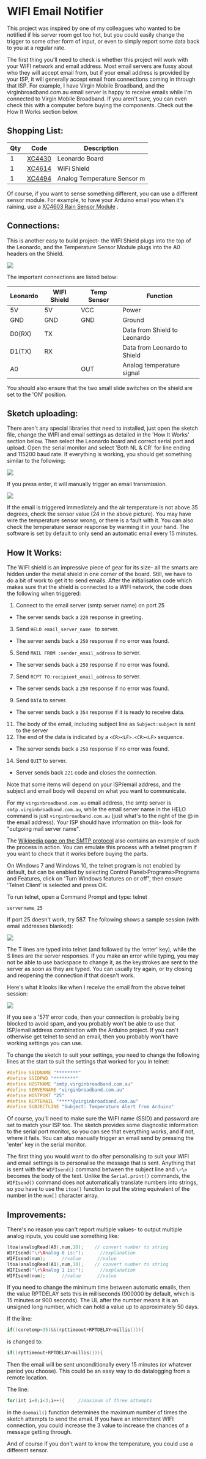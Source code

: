 # WIFI Email Notifier

This project was inspired by one of my colleagues who wanted to be notified if his server room got too hot, but you could easily change the trigger to some other form of input, or even to simply report some data back to you at a regular rate.

The first thing you'll need to check is whether this project will work with your WIFI network and email address. Most email servers are fussy about who they will accept email from, but if your email address is provided by your ISP, it will generally accept email from connections coming in through that ISP. For example, I have Virgin Mobile Broadband, and the virginbroadband.com.au email server is happy to receive emails while I'm connected to Virgin Mobile Broadband. If you aren't sure, you can even check this with a computer before buying the components. Check out the How It Works section below.

## Shopping List:

|Qty| Code | Description |
|---|---|---|
|1 | [XC4430](http://jaycar.com.au/p/XC4430) | Leonardo Board
|1 | [XC4614](http://jaycar.com.au/p/XC4614) | WiFi Shield
|1 | [XC4494](http://jaycar.com.au/p/XC4494) | Analog Temperature Sensor m

Of course, if you want to sense something different, you can use a different sensor module. For example, to have your Arduino email you when it's raining, use a [XC4603 Rain Sensor Module](https://jaycar.com.au/p/XC4603) .

## Connections:

This is another easy to build project- the WIFI Shield plugs into the top of the Leonardo, and the Temperature Sensor Module plugs into the A0 headers on the Shield.

![](images/wifi-notifier-1.png)

The important connections are listed below:

|Leonardo |WIFI Shield |Temp Sensor |Function
|--- |--- |--- |---
|5V |5V |VCC |Power
|GND |GND |GND |Ground
|D0(RX) |TX ||Data from Shield to Leonardo
|D1(TX) |RX ||Data from Leonardo to Shield
|A0 ||OUT |Analog temperature signal

You should also ensure that the two small slide switches on the shield are set to the 'ON' position.

## Sketch uploading:

There aren't any special libraries that need to installed, just open the sketch file, change the WIFI and email settings as detailed in the 'How It Works' section below. Then select the Leonardo board and correct serial port and upload. Open the serial monitor and select 'Both NL & CR' for line ending and 115200 baud rate. If everything is working, you should get something similar to the following:

![](images/wifi-notifier-2.png)

If you press enter, it will manually trigger an email transmission.

![](images/wifi-notifier-3.png)

If the email is triggered immediately and the air temperature is not above 35 degrees, check the sensor value (24 in the above picture). You may have wire the temperature sensor wrong, or there is a fault with it. You can also check the temperature sensor response by warming it in your hand. The software is set by default to only send an automatic email every 15 minutes.

## How It Works:

The WIFI shield is an impressive piece of gear for its size- all the smarts are hidden under the metal shield in one corner of the board. Still, we have to do a bit of work to get it to send emails. After the initialisation code which makes sure that the shield is connected to a WIFI network, the code does the following when triggered:

1. Connect to the email server (smtp server name) on port 25
  * The server sends back a `220` response in greeting.
3. Send `HELO email_server_name ` to server.
  * The server sends back a `250` response if no error was found.
5. Send `MAIL FROM :sender_email_address` to server.
  * The server sends back a `250` response if no error was found.
7. Send `RCPT TO:recipient_email_address` to server.
  * The server sends back a `250` response if no error was found.
9. Send `DATA` to server.
  * The server sends back a `354` response if it is ready to receive data.
11. The body of the email, including subject line as `Subject:subject` is sent to the server
12. The end of the data is indicated by a `<CR><LF>.<CR><LF>` sequence.
  * The server sends back a `250` response if no error was found.
14. Send `QUIT` to server.
  * Server sends back `221` code and closes the connection.

Note that some items will depend on your ISP/email address, and the subject and email body will depend on what you want to communicate.

For my `virginbroadband.com.au` email address, the smtp server is `smtp.virginbroadband.com.au`, while the email server name in the HELO command is just `virginbroadband.com.au` (just what's to the right of the @ in the email address). Your ISP should have information on this- look for "outgoing mail server name".

The [Wikipedia page on the SMTP protocol](https://en.wikipedia.org/wiki/Simple_Mail_Transfer_Protocol) also contains an example of such the process in action. You can emulate this process with a telnet program if you want to check that it works before buying the parts.

On Windows 7 and Windows 10, the telnet program is not enabled by default, but can be enabled by selecting Control Panel>Programs>Programs and Features, click on 'Turn Windows features on or off", then ensure 'Telnet Client' is selected and press OK.

To run telnet, open a Command Prompt and type: telnet

```
servername 25
```

If port 25 doesn't work, try 587. The following shows a sample session (with email addresses blanked):

![](images/wifi-notifier-4.png)

The T lines are typed into telnet (and followed by the 'enter' key), while the S lines are the server responses. If you make an error while typing, you may not be able to use backspace to change it, as the keystrokes are sent to the server as soon as they are typed. You can usually try again, or try closing and reopening the connection if that doesn't work.

Here's what it looks like when I receive the email from the above telnet session:

![](images/wifi-notifier-5.png)

If you see a '571' error code, then your connection is probably being blocked to avoid spam, and you probably won't be able to use that ISP/email address combination with the Arduino project. If you can't otherwise get telnet to send an email, then you probably won't have working settings you can use.

To change the sketch to suit your settings, you need to change the following lines at the start to suit the settings that worked for you in telnet:

```c
#define SSIDNAME "********"
#define SSIDPWD "********"
#define HOSTNAME "smtp.virginbroadband.com.au"
#define SERVERNAME "virginbroadband.com.au"
#define HOSTPORT "25"
#define RCPTEMAIL "*****@virginbroadband.com.au"
#define SUBJECTLINE "Subject: Temperature Alert from Arduino"
```

Of course, you'll need to make sure the WIFI name (SSID) and password are set to match your ISP too. The sketch provides some diagnostic information to the serial port monitor, so you can see that everything works, and if not, where it fails. You can also manually trigger an email send by pressing the 'enter' key in the serial monitor.

The first thing you would want to do after personalising to suit your WIFI and email settings is to personalise the message that is sent. Anything that is sent with the `WIFIsend()` command between the subject line and `\r\n` becomes the body of the text. Unlike the `Serial.print()` commands, the `WIFIsend()` command does not automatically translate numbers into strings, so you have to use the `itoa()` function to put the string equivalent of the number in the `num[]` character array.

## Improvements:

There's no reason you can't report multiple values- to output multiple analog inputs, you could use something like:

```c
ltoa(analogRead(A0),num,10);    // convert number to string
WIFIsend("\r\Analog 0 is:");      //explanation
WIFIsend(num);      //value      //value
ltoa(analogRead(A1),num,10);    // convert number to string
WIFIsend("\r\Analog 1 is:");      //explanation
WIFIsend(num);      //value      //value
```
If you need to change the minimum time between automatic emails, then the value RPTDELAY sets this in milliseconds (900000 by default, which is 15 minutes or 900 seconds). The UL after the number means it is an unsigned long number, which can hold a value up to approximately 50 days.

If the line:

```c
if((coretemp>35)&&(rpttimeout+RPTDELAY<millis())){
```

is changed to:

```c
if((rpttimeout+RPTDELAY<millis())){
```

Then the email will be sent unconditionally every 15 minutes (or whatever period you choose). This could be an easy way to do datalogging from a remote location.

The line:

```c
for(int i=0;i<3;i++){     //maximum of three attempts
```

in the `doemail()` function determines the maximum number of times the sketch attempts to send the email. If you have an intermittent WIFI connection, you could increase the 3 value to increase the chances of a message getting through.

And of course if you don't want to know the temperature, you could use a different sensor.
